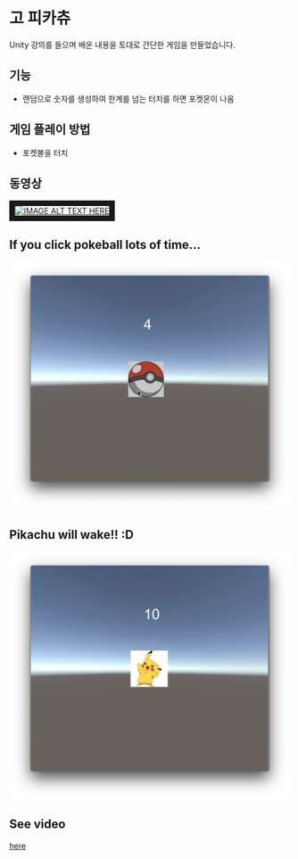# 고 피카츄

Unity 강의를 들으며 배운 내용을 토대로 간단한 게임을 만들었습니다.

## 기능

- 랜덤으로 숫자를 생성하여 한계를 넘는 터치를 하면 포켓몬이 나옴

## 게임 플레이 방법

- 포켓볼을 터치

## 동영상

<a href="http://www.youtube.com/watch?feature=player_embedded&v=bD5kvn6xTy4" target="_blank"><img src="http://img.youtube.com/vi/bD5kvn6xTy4/0.jpg" 
alt="IMAGE ALT TEXT HERE" width="240" height="180" border="10" /></a>


## If you click pokeball lots of time...
![](shot1.png)

## Pikachu will wake!! :D
![](shot2.png)

## See video
[here](https://youtu.be/bD5kvn6xTy4)
